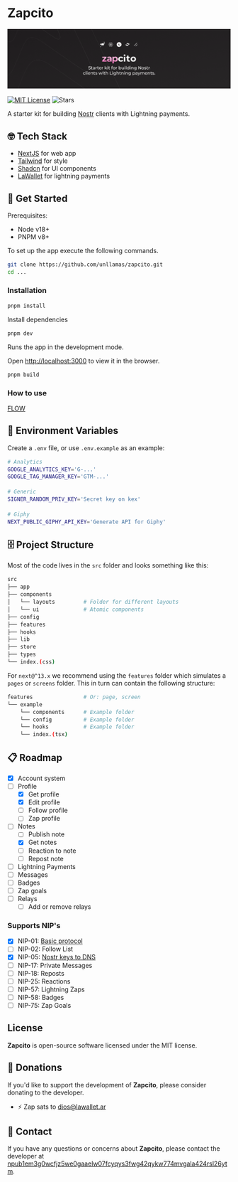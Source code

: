 # Zapcito

![Zapcito](./assets/banner.png)

[![MIT License](https://img.shields.io/github/license/unllamas/zapcito)](https://github.com/unllamas/zapcito/blob/main/LICENSE)
![Stars](https://badgen.net/github/stars/unllamas/zapcito/?color=yellow)

A starter kit for building [Nostr](https://nostr.com/) clients with Lightning payments.

## 🤓 Tech Stack

- [NextJS](https://nextjs.org/) for web app
- [Tailwind](https://tailwindcss.com/) for style
- [Shadcn](https://ui.shadcn.com/) for UI components
- [LaWallet](https://lawallet.io/) for lightning payments

## 🚀 Get Started

Prerequisites:

- Node v18+
- PNPM v8+

To set up the app execute the following commands.

```bash
git clone https://github.com/unllamas/zapcito.git
cd ...
```

### Installation

```bash
pnpm install
```

Install dependencies

```bash
pnpm dev
```

Runs the app in the development mode.

Open [http://localhost:3000](http://localhost:3000) to view it in the browser.

```bash
pnpm build
```

### How to use

[FLOW](https://github.com/unllamas/zapcito/blob/main/FLOW.md)

## 🔐 Environment Variables


Create a `.env` file, or use `.env.example` as an example:

```sh
# Analytics
GOOGLE_ANALYTICS_KEY='G-...'
GOOGLE_TAG_MANAGER_KEY='GTM-...'

# Generic
SIGNER_RANDOM_PRIV_KEY='Secret key on kex'

# Giphy
NEXT_PUBLIC_GIPHY_API_KEY='Generate API for Giphy'
```

## 🗄️ Project Structure

Most of the code lives in the `src` folder and looks something like this:

```sh
src
├── app
├── components
│   └── layouts         # Folder for different layouts
│   └── ui              # Atomic components
├── config
├── features
├── hooks
├── lib
├── store
├── types
└── index.(css)
```

For `next@^13.x` we recommend using the `features` folder which simulates a `pages` or `screens` folder. This in turn can contain the following structure:

```sh
features                # Or: page, screen
└── example
    └── components      # Example folder
    └── config          # Example folder
    └── hooks           # Example folder
    └── index.(tsx)
```

## 📋 Roadmap

- [x] Account system
- [ ] Profile
    - [x] Get profile
    - [x] Edit profile
    - [ ] Follow profile
    - [ ] Zap profile
- [ ] Notes
    - [ ] Publish note
    - [x] Get notes
    - [ ] Reaction to note
    - [ ] Repost note
- [ ] Lightning Payments
- [ ] Messages
- [ ] Badges
- [ ] Zap goals
- [ ] Relays
    - [ ] Add or remove relays

### Supports NIP's 

- [x] NIP-01: [Basic protocol](https://github.com/nostr-protocol/nips/blob/master/01.md)
- [ ] NIP-02: Follow List
- [x] NIP-05: [Nostr keys to DNS](https://github.com/nostr-protocol/nips/blob/master/05.md)
- [ ] NIP-17: Private Messages
- [ ] NIP-18: Reposts
- [ ] NIP-25: Reactions
- [ ] NIP-57: Lightning Zaps
- [ ] NIP-58: Badges
- [ ] NIP-75: Zap Goals

## License

**Zapcito** is open-source software licensed under the MIT license.

## 🩷 Donations

If you'd like to support the development of **Zapcito**, please consider donating to the developer.

- ⚡ Zap sats to [dios@lawallet.ar](dios@lawallet.ar)

## 💌 Contact

If you have any questions or concerns about **Zapcito**, please contact the developer at [npub1em3g0wcfjz5we0gaaelw07fcyqys3fwg42qykw774mvgala424rsl26ytm](https://njump.me/npub1em3g0wcfjz5we0gaaelw07fcyqys3fwg42qykw774mvgala424rsl26ytm).